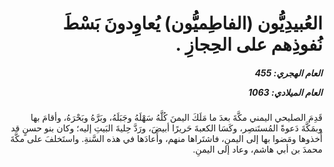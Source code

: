 <h1 dir="rtl">العُبيدِيُّون (الفاطِميُّون) يُعاوِدونَ بَسْطَ نُفوذِهم على الحِجازِ .</h1>

<h5 dir="rtl">العام الهجري:  455

العام الميلادي: 1063

</h5>

<p dir="rtl">قَدِمَ الصليحي اليمني مكَّةَ بعدَ ما مَلَكَ اليمنَ كُلَّهُ سَهْلَهُ وجَبَلَهُ، وبَرَّهُ وبَحْرَهُ، وأقامَ بها وبمَكَّةَ دَعوةً المُستَنصِر، وكَسَا الكعبةَ حَريرًا أبيضَ، ورَدَّ حِليةَ البَيتِ إليه؛ وكان بنو حسنٍ قد أَخذوها ومَضوا بها إلى اليمنِ، فاشتَراها منهم، وأَعادَها في هذه السَّنةِ. واستَخلفَ على مكَّةَ محمدَ بن أبي هاشم، وعاد إلى اليمنِ.</p></br>
